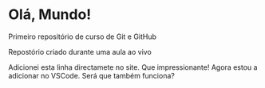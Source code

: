 # Olá, Mundo!
 Primeiro repositório de curso de Git e GitHub

Repostório criado durante uma aula ao vivo

Adicionei esta linha directamete no site. Que impressionante!
Agora estou a adicionar no VSCode. Será que também funciona?
